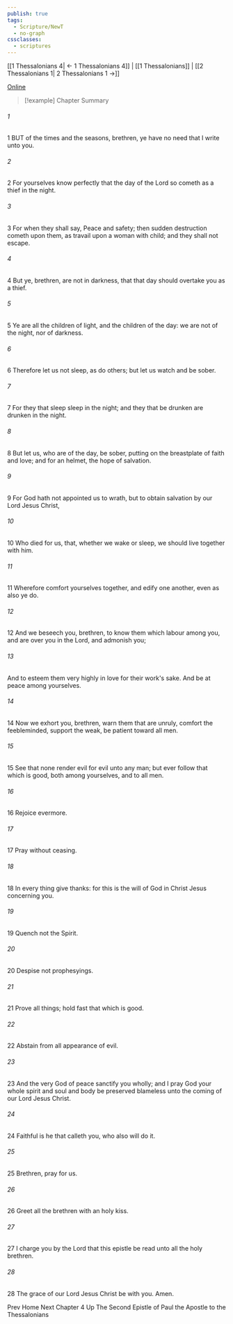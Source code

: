 ```yaml
---
publish: true
tags:
  - Scripture/NewT
  - no-graph
cssclasses:
  - scriptures
---
```

[[1 Thessalonians 4| ← 1 Thessalonians 4]] | [[1 Thessalonians]] | [[2 Thessalonians 1| 2 Thessalonians 1 →]]

[Online](https://churchofjesuschrist.org/study/scriptures/nt/1-thes/5?lang=eng)

>[!example] Chapter Summary
>
###### 1
1 BUT of the times and the seasons, brethren, ye have no need that I write unto you.
###### 2
2 For yourselves know perfectly that the day of the Lord so cometh as a thief in the night.
###### 3
3 For when they shall say, Peace and safety; then sudden destruction cometh upon them, as travail upon a woman with child; and they shall not escape.
###### 4
4 But ye, brethren, are not in darkness, that that day should overtake you as a thief.
###### 5
5 Ye are all the children of light, and the children of the day: we are not of the night, nor of darkness.
###### 6
6 Therefore let us not sleep, as do others; but let us watch and be sober.
###### 7
7 For they that sleep sleep in the night; and they that be drunken are drunken in the night.
###### 8
8 But let us, who are of the day, be sober, putting on the breastplate of faith and love; and for an helmet, the hope of salvation.
###### 9
9 For God hath not appointed us to wrath, but to obtain salvation by our Lord Jesus Christ,
###### 10
10 Who died for us, that, whether we wake or sleep, we should live together with him.
###### 11
11 Wherefore comfort yourselves together, and edify one another, even as also ye do.
###### 12
12 And we beseech you, brethren, to know them which labour among you, and are over you in the Lord, and admonish you;
###### 13
And to esteem them very highly in love for their work's sake. And be at peace among yourselves.
###### 14
14 Now we exhort you, brethren, warn them that are unruly, comfort the feebleminded, support the weak, be patient toward all men.
###### 15
15 See that none render evil for evil unto any man; but ever follow that which is good, both among yourselves, and to all men.
###### 16
16 Rejoice evermore.
###### 17
17 Pray without ceasing.
###### 18
18 In every thing give thanks: for this is the will of God in Christ Jesus concerning you.
###### 19
19 Quench not the Spirit.
###### 20
20 Despise not prophesyings.
###### 21
21 Prove all things; hold fast that which is good.
###### 22
22 Abstain from all appearance of evil.
###### 23
23 And the very God of peace sanctify you wholly; and I pray God your whole spirit and soul and body be preserved blameless unto the coming of our Lord Jesus Christ.
###### 24
24 Faithful is he that calleth you, who also will do it.
###### 25
25 Brethren, pray for us.
###### 26
26 Greet all the brethren with an holy kiss.
###### 27
27 I charge you by the Lord that this epistle be read unto all the holy brethren.
###### 28
28 The grace of our Lord Jesus Christ be with you. Amen.

Prev
Home
Next
Chapter 4
Up
The Second Epistle of Paul the Apostle to the Thessalonians



